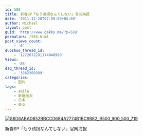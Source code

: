 ```yaml
---
id: 588
title: 新春SP「もう诱拐なんてしない」官网海报
date: '2011-12-28T07:59:59+08:00'
author: Michael
layout: post
guid: 'http://www.gakky.me/?p=588'
permalink: /588.html
post_views_count:
    - '0'
duoshuo_thread_id:
    - '1272072281174048998'
Views:
    - '85'
dsq_thread_id:
    - '3862308989'
categories:
    - 图片
tags:
    - smile
    - 新垣结衣
    - 日本
    - 美女
---
```


[![88D6ABAD852BBCCD684A2774B1BC9B82_B500_900_500_719](http://www.yui-aragaki.org/wp-content/uploads/img/88D6ABAD852BBCCD684A2774B1BC9B82_B500_900_500_719.jpeg)](http://www.yui-aragaki.org/wp-content/uploads/img/88D6ABAD852BBCCD684A2774B1BC9B82_B1280_1280_582_837.jpeg)

新春SP「もう诱拐なんてしない」官网海报